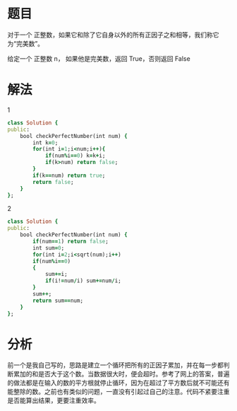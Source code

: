 # 题目
对于一个 正整数，如果它和除了它自身以外的所有正因子之和相等，我们称它为“完美数”。

给定一个 正整数 n， 如果他是完美数，返回 True，否则返回 False
# 解法
1
```ruby
class Solution {
public:
    bool checkPerfectNumber(int num) {
        int k=0;
        for(int i=1;i<num;i++){
            if(num%i==0) k=k+i;
            if(k>num) return false;
        }
        if(k==num) return true;
        return false;
    }
};

```
2

```ruby
class Solution {  
public:  
    bool checkPerfectNumber(int num) {  
        if(num==1) return false;  
        int sum=0;  
        for(int i=2;i<sqrt(num);i++)  
        if(num%i==0)  
        {  
            sum+=i;  
            if(i!=num/i) sum+=num/i;  
        }  
        sum++;  
        return sum==num;  
    }  
}; 

```
# 分析
前一个是我自己写的，思路是建立一个循环把所有的正因子累加，并在每一步都判断累加的和是否大于这个数。当数据很大时，便会超时。参考了网上的答案，普遍的做法都是在输入的数的平方根就停止循环，因为在超过了平方数后就不可能还有能整除的数。之前也有类似的问题，一直没有引起过自己的注意。代码不紧要注重是否能算出结果，更要注重效率。
